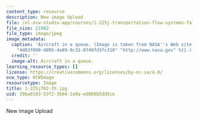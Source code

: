 ```yaml
---
content_type: resource
description: New image Upload
file: /ol-ocw-studio-app/courses/1-225j-transportation-flow-systems-fall-2002/39ba010353f23bd42a9aed888b5dd5ce_1-225jf02-th.jpg
file_size: 21982
file_type: image/jpeg
image_metadata:
  caption: 'Aircraft in a queue. (Image is taken from NASA''s Web site: {{% resource_link
    "4d83f090-4095-4e89-9c31-0749fd3fc318" "http://www.nasa.gov" %}}.)'
  credit: ''
  image-alt: Aircraft in a queue.
learning_resource_types: []
license: https://creativecommons.org/licenses/by-nc-sa/4.0/
ocw_type: OCWImage
resourcetype: Image
title: 1-225jf02-th.jpg
uid: 39ba0103-53f2-3bd4-2a9a-ed888b5dd5ce
---
```

New image Upload